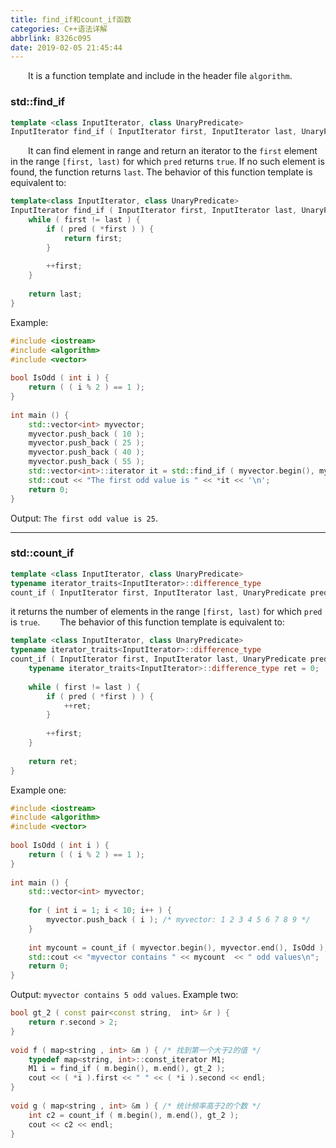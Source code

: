 ```yaml
---
title: find_if和count_if函数
categories: C++语法详解
abbrlink: 8326c095
date: 2019-02-05 21:45:44
---
```

&emsp;&emsp;It is a function template and include in the header file `algorithm`.<!--more-->

### std::find_if

``` cpp
template <class InputIterator, class UnaryPredicate>
InputIterator find_if ( InputIterator first, InputIterator last, UnaryPredicate pred );
```

&emsp;&emsp;It can find element in range and return an iterator to the `first` element in the range `[first, last)` for which `pred` returns `true`. If no such element is found, the function returns `last`. The behavior of this function template is equivalent to:

``` cpp
template<class InputIterator, class UnaryPredicate>
InputIterator find_if ( InputIterator first, InputIterator last, UnaryPredicate pred ) {
    while ( first != last ) {
        if ( pred ( *first ) ) {
            return first;
        }
​
        ++first;
    }
​
    return last;
}
```

Example:

``` cpp
#include <iostream>
#include <algorithm>
#include <vector>
​
bool IsOdd ( int i ) {
    return ( ( i % 2 ) == 1 );
}
​
int main () {
    std::vector<int> myvector;
    myvector.push_back ( 10 );
    myvector.push_back ( 25 );
    myvector.push_back ( 40 );
    myvector.push_back ( 55 );
    std::vector<int>::iterator it = std::find_if ( myvector.begin(), myvector.end(), IsOdd );
    std::cout << "The first odd value is " << *it << '\n';
    return 0;
}
```

Output: `The first odd value is 25`.

---

### std::count_if

``` cpp
template <class InputIterator, class UnaryPredicate>
typename iterator_traits<InputIterator>::difference_type
count_if ( InputIterator first, InputIterator last, UnaryPredicate pred );
```

it returns the number of elements in the range `[first, last)` for which `pred` is `true`.
&emsp;&emsp;The behavior of this function template is equivalent to:

``` cpp
template <class InputIterator, class UnaryPredicate>
typename iterator_traits<InputIterator>::difference_type
count_if ( InputIterator first, InputIterator last, UnaryPredicate pred ) {
    typename iterator_traits<InputIterator>::difference_type ret = 0;
​
    while ( first != last ) {
        if ( pred ( *first ) ) {
            ++ret;
        }
​
        ++first;
    }
​
    return ret;
}
```

Example one:

``` cpp
#include <iostream>
#include <algorithm>
#include <vector>
​
bool IsOdd ( int i ) {
    return ( ( i % 2 ) == 1 );
}
​
int main () {
    std::vector<int> myvector;
​
    for ( int i = 1; i < 10; i++ ) {
        myvector.push_back ( i ); /* myvector: 1 2 3 4 5 6 7 8 9 */
    }
​
    int mycount = count_if ( myvector.begin(), myvector.end(), IsOdd );
    std::cout << "myvector contains " << mycount  << " odd values\n";
    return 0;
}
```

Output: `myvector contains 5 odd values`. Example two:

``` cpp
bool gt_2 ( const pair<const string,  int> &r ) {
    return r.second > 2;
}
​
void f ( map<string , int> &m ) { /* 找到第一个大于2的值 */
    typedef map<string, int>::const_iterator M1;
    M1 i = find_if ( m.begin(), m.end(), gt_2 );
    cout << ( *i ).first << " " << ( *i ).second << endl;
}
​
void g ( map<string , int> &m ) { /* 统计频率高于2的个数 */
    int c2 = count_if ( m.begin(), m.end(), gt_2 );
    cout << c2 << endl;
}
```